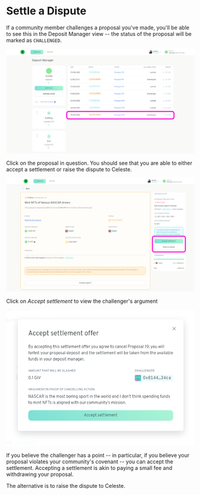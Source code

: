 # Settle a Dispute

If a community member challenges a proposal you've made, you'll be able to see this in the Deposit Manager view -- the status of the proposal will be marked as `CHALLENGED`.

![](../../.gitbook/assets/viewChallenge%20%281%29%20%281%29.png)

Click on the proposal in question. You should see that you are able to either accept a settlement or raise the dispute to Celeste.

![](../../.gitbook/assets/challengedProposal.png)

Click on _Accept settlement_ to view the challenger's argument

![](../../.gitbook/assets/acceptSettlement.png)

If you believe the challenger has a point -- in particular, if you believe your proposal violates your community's covenant -- you can accept the settlement. Accepting a settlement is akin to paying a small fee and withdrawing your proposal.

The alternative is to raise the dispute to Celeste.

